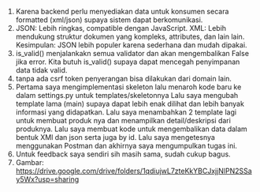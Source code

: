 1. Karena backend perlu menyediakan data untuk konsumen secara formatted (xml/json) supaya sistem dapat berkomunikasi.
2. JSON: Lebih ringkas, compatible dengan JavaScript. XML: Lebih mendukung struktur dokumen yang kompleks, attributes, dan lain lain.
	Kesimpulan: JSON lebih populer karena sederhana dan mudah dipakai.
3. is_valid() menjalankakn semua validator dan akan mengembalikan False jika error. Kita butuh is_valid() supaya dapat mencegah penyimpanan data tidak valid.
4. tanpa ada csrf token penyerangan bisa dilakukan dari domain lain.
5. Pertama saya mengimplementasi skeleton lalu menaroh kode baru ke dalam settings.py untuk templates/skeletonnya
	Lalu saya mengubah template lama (main) supaya dapat lebih enak dilihat dan lebih banyak informasi yang didapatkan.
	Lalu saya menambahkan 2 template lagi untuk membuat produk nya dan menampilkan detail/deskripsi dari produknya.
	Lalu saya membuat kode untuk mengembalikan data dalam bentuk XMl dan json serta juga by id.
	Lalu saya mengetesnya menggunakan Postman dan akhirnya saya mengumpulkan tugas ini.
6. Untuk feedback saya sendiri sih masih sama, sudah cukup bagus.
7. Gambar: https://drive.google.com/drive/folders/1qdiujwL7zteKkYBCJxjjNlPN2SSay5Wx?usp=sharing